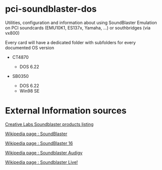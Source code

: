 # pci-soundblaster-dos
Utilities, configuration and information about using SoundBlaster Emulation on PCI soundcards (EMU10K1, ES137x, Yamaha, ...) or southbridges (via vx800)

Every card will have a dedicated folder with subfolders for every documented OS version

- CT4870
  - DOS 6.22

- SB0350
  - DOS 6.22
  - Win98 SE

# External Information sources

[Creative Labs Soundblaster products listing](https://support.creative.com/kb/ShowArticle.aspx?sid=10846)

[Wikipedia page : SoundBlaster](https://en.wikipedia.org/wiki/Sound_Blaster)

[Wikipedia page : SoundBlaster 16](https://en.wikipedia.org/wiki/Sound_Blaster_16)

[Wikipedia page : Soundblaster Audigy](https://en.wikipedia.org/wiki/Sound_Blaster_Audigy)

[Wikipedia page : Soundblaster Live!](https://en.wikipedia.org/wiki/Sound_Blaster_Live!)
